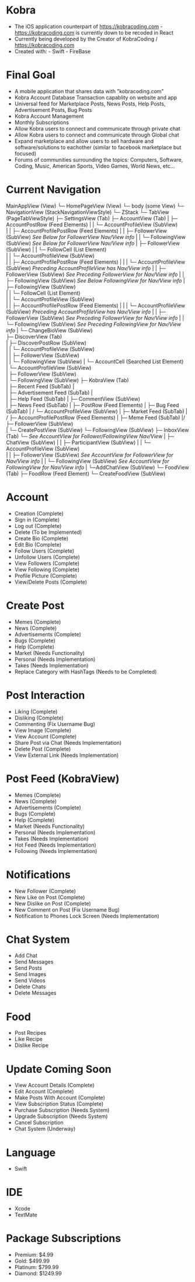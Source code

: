 # Kobra

- The iOS application counterpart of https://kobracoding.com
        -  https://kobracoding.com is currently down to be recoded in React
- Currently being developed by the Creator of KobraCoding / https://kobracoding.com
- Created with:
        - Swift
        - FireBase

# Final Goal

- A mobile application that shares data with "kobracoding.com"
- Kobra Account Database Transaction capablity on website and app
- Universal feed for Marketplace Posts, News Posts, Help Posts, Advertisement Posts, Bug Posts
- Kobra Account Management
- Monthly Subscriptions
- Allow Kobra users to connect and communicate through private chat
- Allow Kobra users to connect and communicate through Global chat
- Expand marketplace and allow users to sell hardware and software/solutions to eachother (similar to facebook marketplace but focused)
- Forums of communities surrounding the topics: Computers, Software, Coding, Music, American Sports, Video Games, World News, etc...

# Current Navigation
MainAppView (View)
└─ HomePageView (View)
        └─ body (some View)
           └─ NavigationView (StackNavigationViewStyle)
              └─ ZStack
        	     └─ TabView (PageTabViewStyle)
        		├─ SettingsView (Tab)
        		├─ AccountView (Tab)
        		|	├─ AccountPostRow (Feed Elements)
        		|	|	└─ AccountProfileView (SubView)  
        		|	|		├─ AccountProfilePostRow (Feed Elements)
        		|	|		├─ FollowerView (SubView)  *See Below for FollowerView Nav/View info*
        		|	|		└─ FollowingView (SubView) *See Below for FollowerView Nav/View info*
        		|	├─ FollowerView (SubView)
        		|	|	└─ FollowCell (List Element)  
        		|	|		└─ AccountProfileView (SubView)  
        		|	|			├─ AccountProfilePostRow (Feed Elements)
        		|	|			|	└─ AccountProfileView (SubView)  *Preceding AccountProfileView has Nav/View info*
        		|	|			├─ FollowerView (SubView)  *See Preceding FollowerView for Nav/View info*
        		|	|			├─ FollowingView (SubView) *See Below FollowingView for Nav/View info*
        		|	├─ FollowingView (SubView)	
        		|	|	└─ FollowCell (List Element)  
        		|	|		└─ AccountProfileView (SubView)  
        		|	|			├─ AccountProfilePostRow (Feed Elements)
        		|	|			|	└─ AccountProfileView (SubView)  *Preceding AccountProfileView has Nav/View info*
        		|	|			├─ FollowerView (SubView)  *See Preceding FollowerView for Nav/View info*
        		|	|			└─ FollowingView (SubView) *See Preceding FollowingView for Nav/View info*
        		|	└─ ChangeBioView (SubView)	
        		├─ DiscoverView (Tab)			
        		|	├─ DiscoverPostRow (SubView)  	
        		|	|	└─ AccountProfileView (SubView)  
        		|	|		├─ FollowerView (SubView)  
        		|	|		└─ FollowingView (SubView) 
        		|	└─ AccountCell (Searched List Element)  
        		|		└─ AccountProfileView (SubView)  
        		|			├─ FollowerView (SubView)  
        		|			└─ FollowingView (SubView) 
        		├─ KobraView (Tab)			
        		|	├─ Recent Feed (SubTab)		|\
        		|	├─ Advertisement Feed (SubTab)	| \
        		|	├─ Help Feed (SubTab)	        |  ├─ CommentView (SubView)	     
        		|	├─ News Feed (SubTab)		|  ├─ PostRow (Feed Elements)
        		|	├─ Bug Feed (SubTab)		|  /	   └─ AccountProfileView (SubView)
        		|	├─ Market Feed (SubTab)		| /		├─ AccountProfilePostRow (Feed Elements)
        		|	├─ Meme Feed (SubTab)		|/		├─ FollowerView (SubView)  
        		|	└─ CreatePostView (SubView)			└─ FollowingView (SubView) 
        		├─ InboxView (Tab)						└─ *See AccountVIew for Follower/FollowingView Nav/View*
        		|	├─ ChatView (SubView)
        		|	|	├─ ParticipantView (SubView)
        		|	|	└─ AccountProfileView (SubView)  
        		|	|		├─ FollowerView (SubView)  *See AccountView for FollowerView for Nav/View info*
        		|	|		└─ FollowingView (SubView) *See AccountView for FollowingView for Nav/View info*
        		|	└─AddChatView (SubView)
        		└─  FoodView (Tab)
        			├─ FoodRow (Feed Element)
        			└─ CreateFoodView (SubView)

# Account

- Creation (Complete)
- Sign in (Complete)
- Log out (Complete)
- Delete (To be Implemented)
- Create Bio (Complete)
- Edit Bio (Complete)
- Follow Users (Complete)
- Unfollow Users (Complete)
- View Followers (Complete)
- View Following (Complete)
- Profile Picture (Complete)
- View/Delete Posts (Complete)

# Create Post

- Memes (Complete)
- News (Complete)
- Advertisements (Complete)
- Bugs (Complete)
- Help (Complete)
- Market (Needs Functionality)
- Personal (Needs Implementation)
- Takes (Needs Implementation)
- Replace Category with HashTags (Needs to be Completed)
        
# Post Interaction

- Liking (Complete)
- Disliking (Complete)
- Commenting (Fix Username Bug)
- View Image (Complete)
- View Account (Complete)
- Share Post via Chat (Needs Implementation)
- Delete Post (Complete)
- View External Link (Needs Implementation)
        
# Post Feed (KobraView)

- Memes (Complete)
- News (Complete)
- Advertisements (Complete)
- Bugs (Complete)
- Help (Complete)
- Market (Needs Functionality)
- Personal (Needs Implementation)
- Takes (Needs Implementation) 
- Hot Feed (Needs Implementation)
- Following (Needs Implementation)
        
# Notifications

- New Follower (Complete)
- New Like on Post (Complete)
- New Dislike on Post (Complete)
- New Comment on Post (Fix Username Bug)
- Notification to Phones Lock Screen (Needs Implementation)
    
# Chat System 

- Add Chat
- Send Messages
- Send Posts
- Send Images
- Send Videos
- Delete Chats
- Delete Messages

# Food

- Post Recipes
- Like Recipe
- Dislike Recipe

# Update Coming Soon

- View Account Details (Complete)
- Edit Account (Complete)
- Make Posts With Account (Complete)
- View Subscription Status (Complete)
- Purchase Subscription (Needs System)
- Upgrade Subscription (Needs System)
- Cancel Subscription
- Chat System (Underway)

# Language

- Swift

# IDE

- Xcode
- TextMate

# Package Subscriptions
- Premium: $4.99
- Gold: $499.99
- Platinum: $799.99
- Diamond: $1249.99
